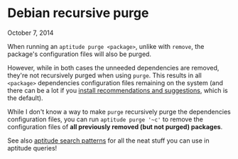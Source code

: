 # Debian recursive purge
October 7, 2014

When running an `aptitude purge <package>`, unlike with `remove`, the
package's configuration files will also be purged.

However, while in both cases the unneeded dependencies are removed,
they're not recursively purged when using `purge`. This results in all
`<package>` dependencies configuration files remaining on the system
(and there can be a lot if you [install recommendations and suggestions][clean],
which is the default).

[clean]: ../../2014/09/keeping-debian-clean-and-minimal.md

While I don't know a way to make `purge` recursively purge the
dependencies configuration files, you can run `aptitude purge '~c'` to
remove the configuration files of **all previously removed (but not
purged) packages**.

See also [aptitude search patterns][search] for all the neat stuff
you can use in aptitude queries!

[search]: https://aptitude.alioth.debian.org/doc/en/ch02s04s05.html
